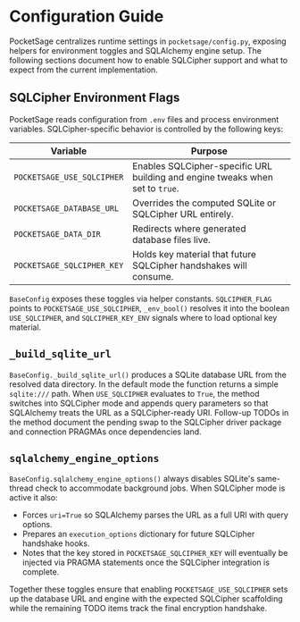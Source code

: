 # Configuration Guide

PocketSage centralizes runtime settings in `pocketsage/config.py`, exposing
helpers for environment toggles and SQLAlchemy engine setup. The following
sections document how to enable SQLCipher support and what to expect from the
current implementation.

## SQLCipher Environment Flags

PocketSage reads configuration from `.env` files and process environment
variables. SQLCipher-specific behavior is controlled by the following keys:

| Variable | Purpose |
| --- | --- |
| `POCKETSAGE_USE_SQLCIPHER` | Enables SQLCipher-specific URL building and engine tweaks when set to `true`. |
| `POCKETSAGE_DATABASE_URL` | Overrides the computed SQLite or SQLCipher URL entirely. |
| `POCKETSAGE_DATA_DIR` | Redirects where generated database files live. |
| `POCKETSAGE_SQLCIPHER_KEY` | Holds key material that future SQLCipher handshakes will consume. |

`BaseConfig` exposes these toggles via helper constants. `SQLCIPHER_FLAG`
points to `POCKETSAGE_USE_SQLCIPHER`, `_env_bool()` resolves it into the boolean
`USE_SQLCIPHER`, and `SQLCIPHER_KEY_ENV` signals where to load optional key
material.

## `_build_sqlite_url`

`BaseConfig._build_sqlite_url()` produces a SQLite database URL from the
resolved data directory. In the default mode the function returns a simple
`sqlite:///` path. When `USE_SQLCIPHER` evaluates to `True`, the method switches
into SQLCipher mode and appends query parameters so that SQLAlchemy treats the
URL as a SQLCipher-ready URI. Follow-up TODOs in the method document the pending
swap to the SQLCipher driver package and connection PRAGMAs once dependencies
land.

## `sqlalchemy_engine_options`

`BaseConfig.sqlalchemy_engine_options()` always disables SQLite's same-thread
check to accommodate background jobs. When SQLCipher mode is active it also:

- Forces `uri=True` so SQLAlchemy parses the URL as a full URI with query
  options.
- Prepares an `execution_options` dictionary for future SQLCipher handshake
  hooks.
- Notes that the key stored in `POCKETSAGE_SQLCIPHER_KEY` will eventually be
  injected via PRAGMA statements once the SQLCipher integration is complete.

Together these toggles ensure that enabling `POCKETSAGE_USE_SQLCIPHER` sets up
the database URL and engine with the expected SQLCipher scaffolding while the
remaining TODO items track the final encryption handshake.
